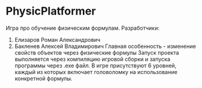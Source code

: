 # PhysicPlatformer
Игра про обучение физическим формулам.
Разработчики: 
1. Елизаров Роман Александрович
2. Бакленев Алексей Владимирович
Главная особенность - изменение свойств объектов через физические формулы
Запуск проекта выполняется через компиляцию игровой сборки и запуска программы через .exe файл.
В игре присутствуют 6 уровней, каждый из которых включает головоломку на использование конкретной формулы.
